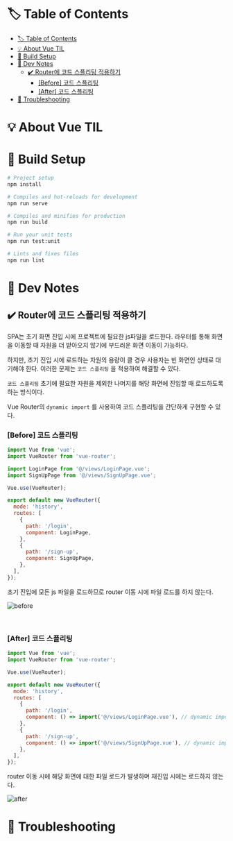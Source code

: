 # 🏷 Table of Contents
- [🏷 Table of Contents](#-table-of-contents)
- [💡 About Vue TIL](#-about-vue-til)
- [🔨 Build Setup](#-build-setup)
- [📕 Dev Notes](#-dev-notes)
  - [✔️ Router에 코드 스플리팅 적용하기](#️-router에-코드-스플리팅-적용하기)
    - [[Before] 코드 스플리팅](#before-코드-스플리팅)
    - [[After] 코드 스플리팅](#after-코드-스플리팅)
- [🔫 Troubleshooting](#-troubleshooting)


# 💡 About Vue TIL

# 🔨 Build Setup
```bash
# Project setup
npm install

# Compiles and hot-reloads for development
npm run serve

# Compiles and minifies for production
npm run build

# Run your unit tests
npm run test:unit

# Lints and fixes files
npm run lint
```

# 📕 Dev Notes
## ✔️ Router에 코드 스플리팅 적용하기
SPA는 초기 화면 진입 시에 프로젝트에 필요한 js파일을 로드한다. 라우터를 통해 화면을 이동할 때 자원을 더 받아오지 않기에 부드러운 화면 이동이 가능하다.

하지만, 초기 진입 시에 로드하는 자원의 용량이 클 경우 사용자는 빈 화면인 상태로 대기해야 한다. 이러한 문제는 `코드 스플리팅` 을 적용하여 해결할 수 있다.

`코드 스플리팅` 초기에 필요한 자원을 제외한 나머지를 해당 화면에 진입할 때 로드하도록 하는 방식이다.

Vue Router의 `dynamic import` 를 사용하여 코드 스플리팅을 간단하게 구현할 수 있다.

### [Before] 코드 스플리팅
```js
import Vue from 'vue';
import VueRouter from 'vue-router';

import LoginPage from '@/views/LoginPage.vue';
import SignUpPage from '@/views/SignUpPage.vue';

Vue.use(VueRouter);

export default new VueRouter({
  mode: 'history',
  routes: [
    {
      path: '/login',
      component: LoginPage,
    },
    {
      path: '/sign-up',
      component: SignUpPage,
    },
  ],
});
```
초기 진입에 모든 js 파일을 로드하므로 router 이동 시에 파일 로드를 하지 않는다.

![before](https://user-images.githubusercontent.com/31913666/173238155-9df33c2a-c81e-4a28-9697-129b0165064a.gif)


<br>

### [After] 코드 스플리팅
```js
import Vue from 'vue';
import VueRouter from 'vue-router';

Vue.use(VueRouter);

export default new VueRouter({
  mode: 'history',
  routes: [
    {
      path: '/login',
      component: () => import('@/views/LoginPage.vue'), // dynamic import
    },
    {
      path: '/sign-up',
      component: () => import('@/views/SignUpPage.vue'), // dynamic import
    },
  ],
});
```

router 이동 시에 해당 화면에 대한 파일 로드가 발생하며 재진입 시에는 로드하지 않는다.

![after](https://user-images.githubusercontent.com/31913666/173238230-3a5d3f10-6009-4dfe-80a9-0b6a5ee28285.gif)



# 🔫 Troubleshooting





